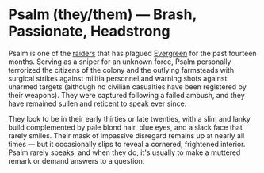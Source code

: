 # Psalm (they/them) — Brash, Passionate, Headstrong

Psalm is one of the [raiders](../../factions/huc.md) that has plagued [Evergreen](../../places/evergreen.md) for the past fourteen months. Serving as a sniper for an unknown force, Psalm personally terrorized the citizens of the colony and the outlying farmsteads with surgical strikes against militia personnel and warning shots against unarmed targets (although no civilian casualties have been registered by their weapons). They were captured following a failed ambush, and they have remained sullen and reticent to speak ever since.

They look to be in their early thirties or late twenties, with a slim and lanky build complemented by pale blond hair, blue eyes, and a slack face that rarely smiles. Their mask of impassive disregard remains up at nearly all times — but it occasionally slips to reveal a cornered, frightened interior. Psalm rarely speaks, and when they do, it's usually to make a muttered remark or demand answers to a question.